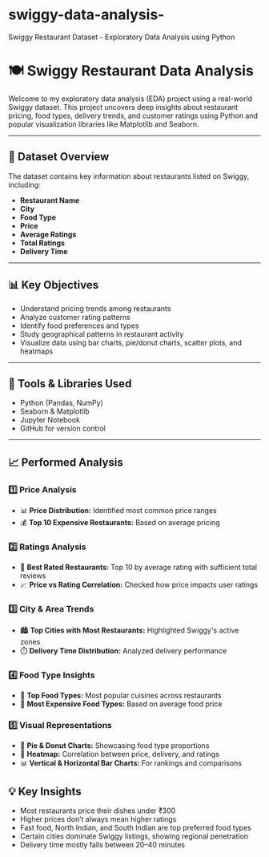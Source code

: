# swiggy-data-analysis-
Swiggy Restaurant Dataset - Exploratory Data Analysis using Python
# 🍽️ Swiggy Restaurant Data Analysis

Welcome to my exploratory data analysis (EDA) project using a real-world Swiggy dataset. This project uncovers deep insights about restaurant pricing, food types, delivery trends, and customer ratings using Python and popular visualization libraries like Matplotlib and Seaborn.

---

## 📂 Dataset Overview

The dataset contains key information about restaurants listed on Swiggy, including:

- **Restaurant Name**
- **City**
- **Food Type**
- **Price**
- **Average Ratings**
- **Total Ratings**
- **Delivery Time**

---

## 📊 Key Objectives

- Understand pricing trends among restaurants
- Analyze customer rating patterns
- Identify food preferences and types
- Study geographical patterns in restaurant activity
- Visualize data using bar charts, pie/donut charts, scatter plots, and heatmaps

---

## 📌 Tools & Libraries Used

- Python (Pandas, NumPy)
- Seaborn & Matplotlib
- Jupyter Notebook
- GitHub for version control

---

## 📈 Performed Analysis

### 1️⃣ Price Analysis
- 📊 **Price Distribution:** Identified most common price ranges
- 💰 **Top 10 Expensive Restaurants:** Based on average pricing

### 2️⃣ Ratings Analysis
- 🌟 **Best Rated Restaurants:** Top 10 by average rating with sufficient total reviews
- 📈 **Price vs Rating Correlation:** Checked how price impacts user ratings

### 3️⃣ City & Area Trends
- 🏙️ **Top Cities with Most Restaurants:** Highlighted Swiggy's active zones
- ⏱️ **Delivery Time Distribution:** Analyzed delivery performance

### 4️⃣ Food Type Insights
- 🍛 **Top Food Types:** Most popular cuisines across restaurants
- 🍝 **Most Expensive Food Types:** Based on average food price

### 5️⃣ Visual Representations
- 🥧 **Pie & Donut Charts:** Showcasing food type proportions
- 🧮 **Heatmap:** Correlation between price, delivery, and ratings
- 📊 **Vertical & Horizontal Bar Charts:** For rankings and comparisons

## 💡 Key Insights

- Most restaurants price their dishes under ₹300
- Higher prices don’t always mean higher ratings
- Fast food, North Indian, and South Indian are top preferred food types
- Certain cities dominate Swiggy listings, showing regional penetration
- Delivery time mostly falls between 20–40 minutes


